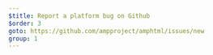 ```yaml
---
$title: Report a platform bug on Github
$order: 3
goto: https://github.com/ampproject/amphtml/issues/new
group: 1
---
```

